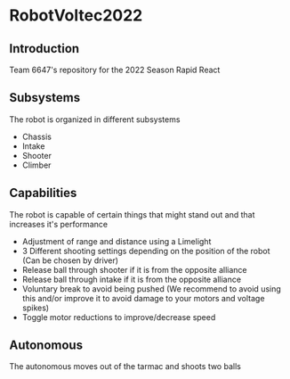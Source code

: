 ﻿# RobotVoltec2022
## Introduction
Team 6647's repository for the 2022 Season Rapid React

## Subsystems

The robot is organized in different subsystems
* Chassis
* Intake
* Shooter
* Climber

## Capabilities
The robot is capable of certain things that might stand out and that increases it's performance
* Adjustment of range and distance using a Limelight
* 3 Different shooting settings depending on the position of the robot (Can be chosen by driver)
* Release ball through shooter if it is from the opposite alliance
* Release ball through intake if it is from the opposite alliance
* Voluntary break to avoid being pushed (We recommend to avoid using this and/or improve it to avoid damage to your motors and voltage spikes) 
* Toggle motor reductions to improve/decrease speed

## Autonomous
The autonomous moves out of the tarmac and shoots two balls 
